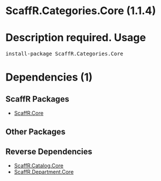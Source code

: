 ﻿ScaffR.Categories.Core (1.1.4)
======
Description required.
Usage
======
<pre>install-package ScaffR.Categories.Core</pre>
Dependencies (1)
=====

ScaffR Packages
------
* [ScaffR.Core](https://github.com/wcpro/ScaffR/tree/master/src/ScaffR.Core)

Other Packages
------

Reverse Dependencies
-----
* [ScaffR.Catalog.Core](https://github.com/wcpro/ScaffR/tree/master/src/ScaffR.Catalog.Core)
* [ScaffR.Department.Core](https://github.com/wcpro/ScaffR/tree/master/src/ScaffR.Department.Core)
